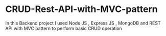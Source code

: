 # CRUD-Rest-API-with-MVC-pattern
In this Backend project I used Node JS , Express JS , MongoDB and REST API with MVC pattern to perform basic CRUD operation
